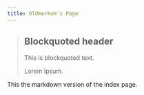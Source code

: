 ```yaml
---
title: Oldmerkum's Page
---
```


> ## Blockquoted header
> This is blockquoted text.
>
> Lorem Ipsum.


This the markdown version of the index page.
